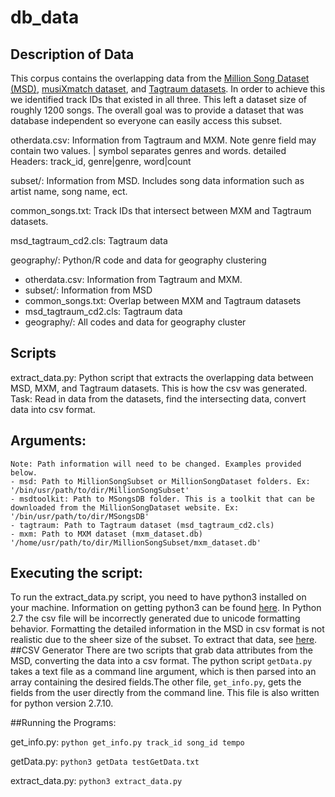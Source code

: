 # db_data

## Description of Data

This corpus contains the overlapping data from the [Million Song Dataset (MSD)](http://labrosa.ee.columbia.edu/millionsong/), [musiXmatch dataset](http://labrosa.ee.columbia.edu/millionsong/musixmatch), and [Tagtraum datasets](http://www.tagtraum.com/msd_genre_datasets.html). In order to achieve this we identified track IDs that existed in all three. This left a dataset size of roughly 1200 songs. The overall goal was to provide a dataset that was database independent so everyone can easily access this subset. 

otherdata.csv: Information from Tagtraum and MXM. Note genre field may contain two values. | symbol separates genres and words. detailed Headers: track_id, genre|genre, word|count

subset/: Information from MSD. Includes song data information such as artist name, song name, ect.  

common_songs.txt: Track IDs that intersect between MXM and Tagtraum datasets. 

msd_tagtraum_cd2.cls: Tagtraum data

geography/: Python/R code and data for geography clustering

- otherdata.csv: Information from Tagtraum and MXM.
- subset/: Information from MSD
- common_songs.txt: Overlap between MXM and Tagtraum datasets
- msd_tagtraum_cd2.cls: Tagtraum data
- geography/: All codes and data for geography cluster 

## Scripts

extract_data.py: Python script that extracts the overlapping data between MSD, MXM, and Tagtraum datasets. This is how the csv was generated. Task: Read in data from the datasets, find the intersecting data, convert data into csv format.

## Arguments:
	Note: Path information will need to be changed. Examples provided below. 
	- msd: Path to MillionSongSubset or MillionSongDataset folders. Ex: '/bin/usr/path/to/dir/MillionSongSubset'
	- msdtoolkit: Path to MSongsDB folder. This is a toolkit that can be downloaded from the MillionSongDataset website. Ex: '/bin/usr/path/to/dir/MSongsDB' 
	- tagtraum: Path to Tagtraum dataset (msd_tagtraum_cd2.cls)
	- mxm: Path to MXM dataset (mxm_dataset.db) '/home/usr/path/to/dir/MillionSongSubset/mxm_dataset.db'

## Executing the script:
To run the extract_data.py script, you need to have python3 installed on your machine. Information on getting python3 can be found [here](https://www.python.org/downloads/). In Python 2.7 the csv file will be incorrectly generated due to unicode formatting behavior. Formatting the detailed information in the MSD in csv format is not realistic due to the sheer size of the subset. To extract that data, see [here](http://labrosa.ee.columbia.edu/millionsong/pages/basic-getters-functions).
##CSV Generator
There are two scripts that grab data attributes from the MSD, converting the data into a csv format. The python script `getData.py` takes a text file as a command line argument, which is then parsed into an array containing the desired fields.The other file, `get_info.py`, gets the fields from the user directly from the command line. This file is also written for python version 2.7.10. 

##Running the Programs:

get_info.py: `python get_info.py track_id song_id tempo`

getData.py: `python3 getData testGetData.txt`
        
extract_data.py: `python3 extract_data.py`

